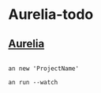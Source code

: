 # Aurelia-todo

## [Aurelia](http://aurelia.io/)

```shell

an new 'ProjectName'

an run --watch
```
